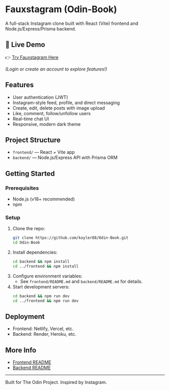 # Fauxstagram (Odin-Book)

A full-stack Instagram clone built with React (Vite) frontend and Node.js/Express/Prisma backend.


## 🚀 Live Demo
👉 [Try Fauxstagram Here](https://fauxstagram.netlify.app)  

*(Login or create an account to explore features!)*

## Features
- User authentication (JWT)
- Instagram-style feed, profile, and direct messaging
- Create, edit, delete posts with image upload
- Like, comment, follow/unfollow users
- Real-time chat UI
- Responsive, modern dark theme

## Project Structure
- `frontend/` — React + Vite app
- `backend/` — Node.js/Express API with Prisma ORM

## Getting Started

### Prerequisites
- Node.js (v18+ recommended)
- npm

### Setup
1. Clone the repo:
   ```bash
   git clone https://github.com/koyler88/Odin-Book.git
   cd Odin-Book
   ```
2. Install dependencies:
   ```bash
   cd backend && npm install
   cd ../frontend && npm install
   ```
3. Configure environment variables:
   - See `frontend/README.md` and `backend/README.md` for details.
4. Start development servers:
   ```bash
   cd backend && npm run dev
   cd ../frontend && npm run dev
   ```

## Deployment
- Frontend: Netlify, Vercel, etc.
- Backend: Render, Heroku, etc.

## More Info
- [Frontend README](./frontend/README.md)
- [Backend README](./backend/README.md)

---
Built for The Odin Project. Inspired by Instagram.
